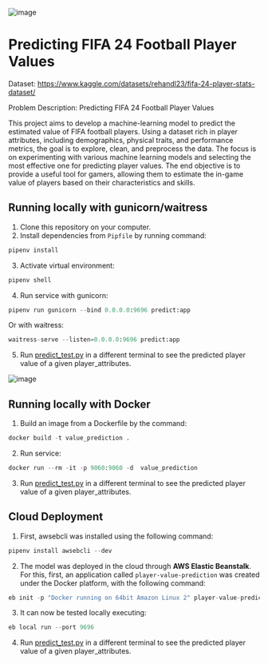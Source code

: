 ![image](https://github.com/starlord-31/Machine-Learning-Zoomcamp-HW/assets/144388508/958ec70e-ecce-4242-adf9-1c153b4d7c22)
# Predicting FIFA 24 Football Player Values

Dataset: https://www.kaggle.com/datasets/rehandl23/fifa-24-player-stats-dataset/

Problem Description: Predicting FIFA 24 Football Player Values

This project aims to develop a machine-learning model to predict the estimated value of FIFA football players. Using a dataset rich in player attributes, including demographics, physical traits, and performance metrics, the goal is to explore, clean, and preprocess the data. The focus is on experimenting with various machine learning models and selecting the most effective one for predicting player values. The end objective is to provide a useful tool for gamers, allowing them to estimate the in-game value of players based on their characteristics and skills.

## Running locally with gunicorn/waitress
1. Clone this repository on your computer.
3. Install dependencies from ```Pipfile``` by running command:
```Python
pipenv install
```
3. Activate virtual environment:
```Python
pipenv shell
```
4. Run service with gunicorn:
```Python
pipenv run gunicorn --bind 0.0.0.0:9696 predict:app
```
Or with waitress:
```Python
waitress-serve --listen=0.0.0.0:9696 predict:app
```
5. Run [predict_test.py](https://github.com/starlord-31/Machine-Learning-Zoomcamp-HW/blob/main/Capstone%201/predict_test.py) in a different terminal to see the predicted player value of a given player_attributes.

![image](https://github.com/starlord-31/Machine-Learning-Zoomcamp-HW/assets/144388508/b381c598-8790-473c-8784-33f38bbd6686)

## Running locally with Docker
1. Build an image from a Dockerfile by the command:
```Python
docker build -t value_prediction .
```
2. Run service:
```Python
docker run --rm -it -p 9060:9060 -d  value_prediction
```
3. Run [predict_test.py](https://github.com/starlord-31/Machine-Learning-Zoomcamp-HW/blob/main/Capstone%201/predict_test.py) in a different terminal to see the predicted player value of a given player_attributes.

## Cloud Deployment
1. First, awsebcli was installed using the following command:
```Python
pipenv install awsebcli --dev
```
2. The model was deployed in the cloud through **AWS Elastic Beanstalk**. For this, first, an application called ```player-value-prediction``` was created under the Docker platform, with the following command:
```Python
eb init -p "Docker running on 64bit Amazon Linux 2" player-value-prediction
```
3. It can now be tested locally executing:
```Python
eb local run --port 9696
```
4. Run [predict_test.py](https://github.com/starlord-31/Machine-Learning-Zoomcamp-HW/blob/main/Capstone%201/predict_test.py) in a different terminal to see the predicted player value of a given player_attributes.
